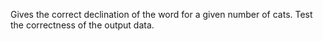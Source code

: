 Gives the correct declination of the word for a given number of cats.
Test the correctness of the output data.
